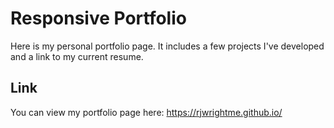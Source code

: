 # Responsive Portfolio

Here is my personal portfolio page. It includes a few projects I've developed and a link to my current resume.

## Link

You can view my portfolio page here: https://rjwrightme.github.io/
